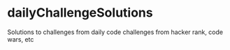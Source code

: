 # dailyChallengeSolutions
Solutions to challenges from daily code challenges from hacker rank, code wars, etc
